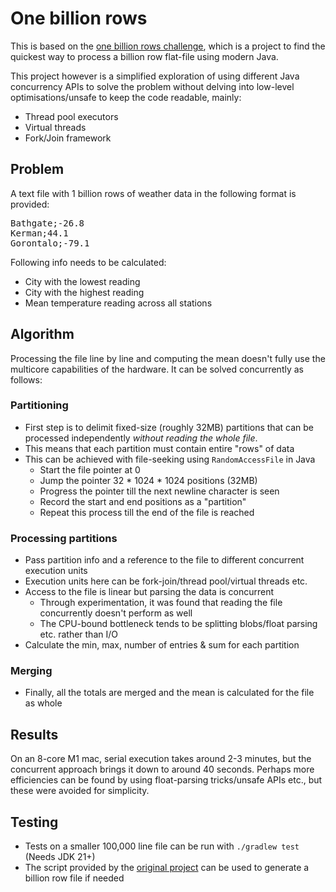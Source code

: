 # One billion rows

This is based on the [one billion rows challenge](https://github.com/gunnarmorling/1brc), 
which is a project to find the quickest way to process a billion
row flat-file using modern Java.

This project however is a simplified exploration of using different Java concurrency APIs 
to solve the problem without delving into low-level optimisations/unsafe to keep the code readable, mainly:
- Thread pool executors
- Virtual threads
- Fork/Join framework

## Problem 
A text file with 1 billion rows of weather data in the following format is provided:
<pre>
Bathgate;-26.8
Kerman;44.1
Gorontalo;-79.1
</pre>
Following info needs to be calculated:
- City with the lowest reading
- City with the highest reading
- Mean temperature reading across all stations

## Algorithm 
Processing the file line by line and computing the mean doesn't fully use the multicore capabilities of the hardware. It can be solved concurrently as follows:

### Partitioning
- First step is to delimit fixed-size (roughly 32MB) partitions that can be processed independently *without reading the whole file*.
- This means that each partition must contain entire "rows" of data
- This can be achieved with file-seeking using `RandomAccessFile` in Java
  - Start the file pointer at 0
  - Jump the pointer 32 * 1024 * 1024 positions (32MB)
  - Progress the pointer till the next newline character is seen
  - Record the start and end positions as a "partition"
  - Repeat this process till the end of the file is reached

### Processing partitions
- Pass partition info and a reference to the file to different concurrent execution units
- Execution units here can be fork-join/thread pool/virtual threads etc.
- Access to the file is linear but parsing the data is concurrent
  - Through experimentation, it was found that reading the file concurrently doesn't perform as well
  - The CPU-bound bottleneck tends to be splitting blobs/float parsing etc. rather than I/O
- Calculate the min, max, number of entries & sum for each partition

### Merging
- Finally, all the totals are merged and the mean is calculated for the file as whole

## Results
On an 8-core M1 mac, serial execution takes around 2-3 minutes, but the concurrent approach
brings it down to around 40 seconds.
Perhaps more efficiencies can be found by using float-parsing tricks/unsafe APIs etc., but these were  avoided for simplicity.

## Testing
- Tests on a smaller 100,000 line file can be run with `./gradlew test` (Needs JDK 21+)
- The script provided by the [original project](https://github.com/gunnarmorling/1brc/blob/main/src/main/python/create_measurements.py) can be used to generate a billion row file if needed

